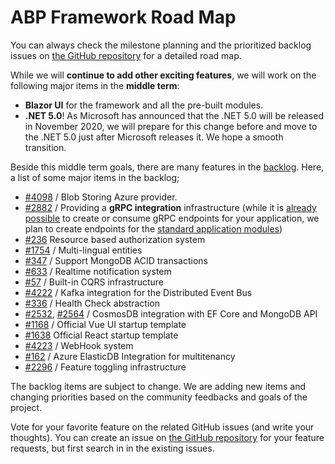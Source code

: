 ﻿# ABP Framework Road Map

You can always check the milestone planning and the prioritized backlog issues on [the GitHub repository](https://github.com/abpframework/abp/milestones) for a detailed road map.

While we will **continue to add other exciting features**, we will work on the following major items in the **middle term**:

* **Blazor UI** for the framework and all the pre-built modules.
* **.NET 5.0**! As Microsoft has announced that the .NET 5.0 will be released in November 2020, we will prepare for this change before and move to the .NET 5.0 just after Microsoft releases it. We hope a smooth transition.

Beside this middle term goals, there are many features in the [backlog](https://github.com/abpframework/abp/milestone/2). Here, a list of some major items in the backlog;

* [#4098](https://github.com/abpframework/abp/issues/4098) / Blob Storing Azure provider.
* [#2882](https://github.com/abpframework/abp/issues/2882) / Providing a **gRPC integration** infrastructure (while it is [already possible](https://github.com/abpframework/abp-samples/tree/master/GrpcDemo) to create or consume gRPC endpoints for your application, we plan to create endpoints for the [standard application modules](https://docs.abp.io/en/abp/latest/Modules/Index))
* [#236](https://github.com/abpframework/abp/issues/236) Resource based authorization system
* [#1754](https://github.com/abpframework/abp/issues/1754) / Multi-lingual entities
* [#347](https://github.com/abpframework/abp/issues/347) / Support MongoDB ACID transactions
* [#633](https://github.com/abpframework/abp/issues/633) / Realtime notification system
* [#57](https://github.com/abpframework/abp/issues/57) / Built-in CQRS infrastructure
* [#4222](https://github.com/abpframework/abp/issues/4222) / Kafka integration for the Distributed Event Bus
* [#336](https://github.com/abpframework/abp/issues/336) / Health Check abstraction
* [#2532](https://github.com/abpframework/abp/issues/2532), [#2564](https://github.com/abpframework/abp/issues/2465) / CosmosDB integration with EF Core and MongoDB API
* [#1168](https://github.com/abpframework/abp/issues/1168) / Official Vue UI startup template
* [#1638](https://github.com/abpframework/abp/issues/1638) Official React startup template
* [#4223](https://github.com/abpframework/abp/issues/4223) / WebHook system
* [#162](https://github.com/abpframework/abp/issues/162) / Azure ElasticDB Integration for multitenancy
* [#2296](https://github.com/abpframework/abp/issues/2296) / Feature toggling infrastructure

The backlog items are subject to change. We are adding new items and changing priorities based on the community feedbacks and goals of the project.

Vote for your favorite feature on the related GitHub issues (and write your thoughts). You can create an issue on [the GitHub repository](https://github.com/abpframework/abp) for your feature requests, but first search in in the existing issues.